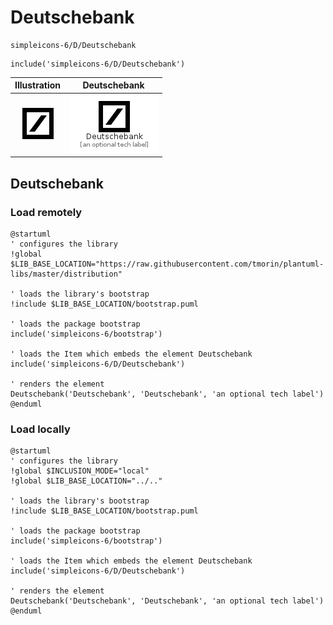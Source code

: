 # Deutschebank


```text
simpleicons-6/D/Deutschebank
```

```text
include('simpleicons-6/D/Deutschebank')
```



| Illustration | Deutschebank |
| :---: | :---: |
| ![illustration for Illustration](../../simpleicons-6/D/Deutschebank.png) | ![illustration for Deutschebank](../../simpleicons-6/D/Deutschebank.Local.png) |




## Deutschebank

### Load remotely
```plantuml
@startuml
' configures the library
!global $LIB_BASE_LOCATION="https://raw.githubusercontent.com/tmorin/plantuml-libs/master/distribution"

' loads the library's bootstrap
!include $LIB_BASE_LOCATION/bootstrap.puml

' loads the package bootstrap
include('simpleicons-6/bootstrap')

' loads the Item which embeds the element Deutschebank
include('simpleicons-6/D/Deutschebank')

' renders the element
Deutschebank('Deutschebank', 'Deutschebank', 'an optional tech label')
@enduml
```

### Load locally
```plantuml
@startuml
' configures the library
!global $INCLUSION_MODE="local"
!global $LIB_BASE_LOCATION="../.."

' loads the library's bootstrap
!include $LIB_BASE_LOCATION/bootstrap.puml

' loads the package bootstrap
include('simpleicons-6/bootstrap')

' loads the Item which embeds the element Deutschebank
include('simpleicons-6/D/Deutschebank')

' renders the element
Deutschebank('Deutschebank', 'Deutschebank', 'an optional tech label')
@enduml
```

